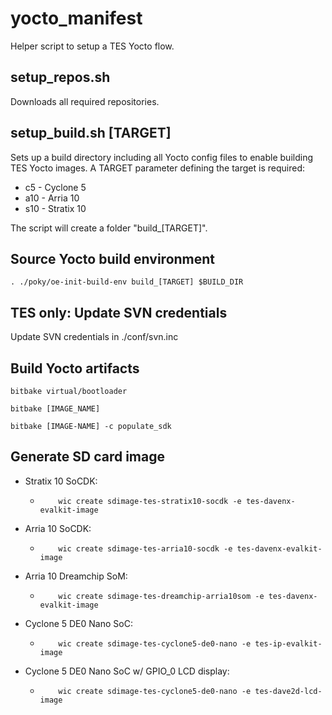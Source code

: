 # yocto_manifest
Helper script to setup a TES Yocto flow.

## setup_repos.sh
Downloads all required repositories.

## setup_build.sh [TARGET]
Sets up a build directory including all Yocto config files to enable building TES Yocto images.
A TARGET parameter defining the target is required:
* c5 - Cyclone 5
* a10 - Arria 10
* s10 - Stratix 10

The script will create a folder "build_[TARGET]".

## Source Yocto build environment

	. ./poky/oe-init-build-env build_[TARGET] $BUILD_DIR

## TES only: Update SVN credentials

Update SVN credentials in ./conf/svn.inc

## Build Yocto artifacts

	bitbake virtual/bootloader

	bitbake [IMAGE_NAME]

	bitbake [IMAGE-NAME] -c populate_sdk

## Generate SD card image

* Stratix 10 SoCDK:
  * 		wic create sdimage-tes-stratix10-socdk -e tes-davenx-evalkit-image
* Arria 10 SoCDK:
  * 		wic create sdimage-tes-arria10-socdk -e tes-davenx-evalkit-image
* Arria 10 Dreamchip SoM:
  * 		wic create sdimage-tes-dreamchip-arria10som -e tes-davenx-evalkit-image
* Cyclone 5 DE0 Nano SoC:
  * 		wic create sdimage-tes-cyclone5-de0-nano -e tes-ip-evalkit-image
* Cyclone 5 DE0 Nano SoC w/ GPIO_0 LCD display:
  * 		wic create sdimage-tes-cyclone5-de0-nano -e tes-dave2d-lcd-image

